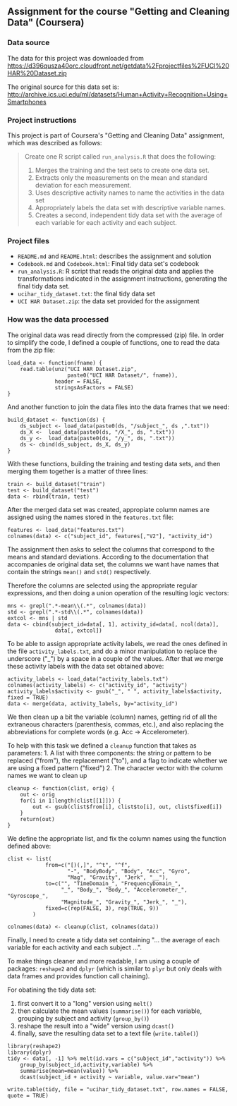 ## Assignment for the course "Getting and Cleaning Data" (Coursera)

### Data source

The data for this project was downloaded from https://d396qusza40orc.cloudfront.net/getdata%2Fprojectfiles%2FUCI%20HAR%20Dataset.zip

The original source for this data set is: http://archive.ics.uci.edu/ml/datasets/Human+Activity+Recognition+Using+Smartphones

### Project instructions

This project is part of Coursera's "Getting and Cleaning Data"
assignment, which was described as follows:

> Create one R script called `run_analysis.R` that does the following:
>
> 1.  Merges the training and the test sets to create one data set.
> 2.  Extracts only the measurements on the mean and standard deviation for each measurement.
> 3.  Uses descriptive activity names to name the activities in the data set
> 4.  Appropriately labels the data set with descriptive variable names.
> 5.  Creates a second, independent tidy data set with the average of each variable for each activity and each subject.

### Project files

- `README.md` and `README.html`: describes the assignment and
  solution
- `Codebook.md` and `Codebook.html`: Final tidy data set's codebook
- `run_analysis.R`: R script that reads the original data and applies the
  transformations indicated in the assignment instructions, generating
  the final tidy data set.
- `ucihar_tidy_dataset.txt`: the final tidy data set
- `UCI HAR Dataset.zip`: the data set provided for the assignment

### How was the data processed

The original data was read directly from the compressed (zip) file. In
order to simplify the code, I defined a couple of functions, one to read the
data from the zip file:

~~~
load_data <- function(fname) {
    read.table(unz("UCI HAR Dataset.zip",
                   paste0("UCI HAR Dataset/", fname)),
               header = FALSE,
               stringsAsFactors = FALSE)
}
~~~

And another function to join the data files into the data frames that we need:

~~~
build_dataset <- function(ds) {
    ds_subject <- load_data(paste0(ds, "/subject_", ds ,".txt"))
    ds_X <-  load_data(paste0(ds, "/X_", ds, ".txt"))
    ds_y <-  load_data(paste0(ds, "/y_", ds, ".txt"))
    ds <- cbind(ds_subject, ds_X, ds_y)
}
~~~

With these functions, building the training and testing data sets, and
then merging them together is a matter of three lines:

~~~
train <- build_dataset("train")
test <- build_dataset("test")
data <- rbind(train, test)
~~~ 

After the merged data set was created, appropiate column names are
assigned using the names stored in the `features.txt` file:

~~~
features <- load_data("features.txt")
colnames(data) <- c("subject_id", features[,"V2"], "activity_id")
~~~

The assignment then asks to select the columns that correspond to the
means and standard deviations. According to the documentation that
accompanies de original data set, the columns we want have names that
contain the strings `mean()` and `std()` respectively.

Therefore the columns are selected using the appropriate regular
expressions, and then doing a union operation of the resulting
logic vectors:

~~~
mns <- grepl(".*-mean\\(.*", colnames(data))
std <- grepl(".*-std\\(.*", colnames(data))
extcol <- mns | std
data <- cbind(subject_id=data[, 1], activity_id=data[, ncol(data)],
               data[, extcol])
~~~

To be able to assign appropriate activity labels, we read the ones
defined in the file `activity_labels.txt`, and do a minor manipulation
to replace the underscore ("_") by a space in a couple of the values.
After that we merge these activity labels with the data set obtained
above:

~~~
activity_labels <- load_data("activity_labels.txt")
colnames(activity_labels) <- c("activity_id", "activity")
activity_labels$activity <- gsub("_", " ", activity_labels$activity, fixed = TRUE)
data <- merge(data, activity_labels, by="activity_id")
~~~

We then clean up a bit the variable (column) names, getting rid of all
the extraneous characters (parenthesis, commas, etc.), and also 
replacing the abbreviations for complete words 
(e.g. Acc -> Accelerometer).

To help with this task we defined a `cleanup` function that takes as
parameters:
    1. A list with three components: the string or pattern to be
       replaced ("from"), the replacement ("to"), and a flag to 
       indicate whether we are using a fixed pattern ("fixed")
    2. The character vector with the column names we want to clean up

~~~
cleanup <- function(clist, orig) {
    out <- orig
    for(i in 1:length(clist[[1]])) {
        out <- gsub(clist$from[i], clist$to[i], out, clist$fixed[i])
    }
    return(out)
}
~~~

We define the appropriate list, and fix the column names using the
function defined above:

~~~
clist <- list(
            from=c("[)(,]", "^t", "^f",
                   "-", "BodyBody", "Body", "Acc", "Gyro",
                   "Mag", "Gravity", "Jerk", "__"),
            to=c("", "TimeDomain_", "FrequencyDomain_",
                 "_", "Body_", "Body_", "Accelerometer_", "Gyroscope_",
                 "Magnitude_", "Gravity_", "Jerk_", "_"),
            fixed=c(rep(FALSE, 3), rep(TRUE, 9))
        )

colnames(data) <- cleanup(clist, colnames(data))
~~~

Finally, I need to create a tidy data set containing "... the average
of each variable for each activity and each subject ...".

To make things cleaner and more readable, I am using a couple of
packages: `reshape2` and `dplyr` (which is similar to `plyr` but only
deals with data frames and provides function call chaining). 

For obatining the tidy data set:

1. first convert it to a "long" version using `melt()`
2. then calculate the mean values (`summarise()`) for each
   variable, grouping by subject and activity (`group_by()`)
3. reshape the result into a "wide" version using `dcast()`
4. finally, save the resulting data set to a text file (`write.table()`)

~~~
library(reshape2)
library(dplyr)
tidy <- data[, -1] %>% melt(id.vars = c("subject_id","activity")) %>%
    group_by(subject_id,activity,variable) %>%
    summarise(mean=mean(value)) %>%
    dcast(subject_id + activity ~ variable, value.var="mean")

write.table(tidy, file = "ucihar_tidy_dataset.txt", row.names = FALSE, quote = TRUE)
~~~